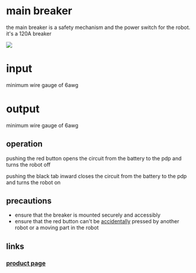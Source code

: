 # main breaker

the main breaker is a safety mechanism and the power switch for the robot. it's a 120A breaker

![](https://cdn3.volusion.com/vyfsn.knvgw/v/vspfiles/photos/am-0282-2.jpg?1442240393)

# input

minimum wire gauge of 6awg

# output

minimum wire gauge of 6awg

## operation

pushing the red button opens the circuit from the battery to the pdp and turns the robot off

pushing the black tab inward closes the circuit from the battery to the pdp and turns the robot on

## precautions

* ensure that the breaker is mounted securely and accessibly
* ensure that the red button can't be [accidentally](https://youtu.be/ki76LH4gWYs?t=44) pressed by another robot or a moving part in the robot

## links

### [product page](https://www.andymark.com/120-amp-robot-main-circuit-breaker-p/am-0282.htm)